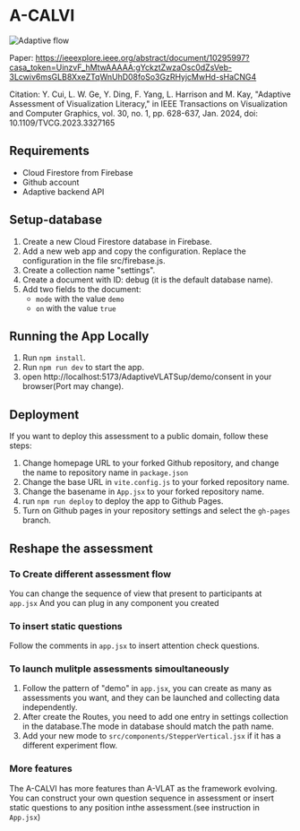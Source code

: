 # A-CALVI
![Adaptive flow](https://i.ibb.co/Lg0NYkM/Adaptive-flow.png)

Paper: https://ieeexplore.ieee.org/abstract/document/10295997?casa_token=UinzvF_hMtwAAAAA:gYckztZwzaOsc0dZsVeb-3Lcwiv6msGLB8XxeZTqWnUhD08foSo3GzRHyjcMwHd-sHaCNG4

Citation: Y. Cui, L. W. Ge, Y. Ding, F. Yang, L. Harrison and M. Kay, "Adaptive Assessment of Visualization Literacy," in IEEE Transactions on Visualization and Computer Graphics, vol. 30, no. 1, pp. 628-637, Jan. 2024, doi: 10.1109/TVCG.2023.3327165
## Requirements
* Cloud Firestore from Firebase
* Github account
* Adaptive backend API

## Setup-database
1. Create a new Cloud Firestore database in Firebase.
2. Add a new web app and copy the configuration. Replace the configuration in the file src/firebase.js.
3. Create a collection name "settings".
4. Create a document with ID: debug (it is the default database name).
5. Add two fields to the document:
    * `mode` with the value `demo`
    * `on` with the value `true`

## Running the App Locally
1. Run `npm install`.
2. Run `npm run dev` to start the app.
3. open http://localhost:5173/AdaptiveVLATSup/demo/consent in your browser(Port may change).


## Deployment
If you want to deploy this assessment to a public domain, follow these steps:
1. Change homepage URL to your forked Github repository, and change the name to repository name in `package.json`
2. Change the base URL in `vite.config.js` to your forked repository name.
3. Change the basename in `App.jsx` to your forked repository name.
3. run `npm run deploy` to deploy the app to Github Pages.
4. Turn on Github pages in your repository settings and select the `gh-pages` branch.



## Reshape the assessment

### To Create different assessment flow
You can change the sequence of view that present to participants at `app.jsx`
And you can plug in any component you created

### To insert static questions
Follow the comments in `app.jsx` to insert attention check questions.

### To launch mulitple assessments simoultaneously
1. Follow the pattern of "demo" in `app.jsx`, you can create as many as assessments you want,
   and they can be launched and collecting data independently.
2. After create the Routes, you need to add one entry in settings collection in the database.The mode in database
   should match the path name.
3. Add your new mode to `src/components/StepperVertical.jsx` if it has a different experiment flow.

### More features
The A-CALVI has more features than A-VLAT as the framework evolving. You can construct your own question sequence in assessment
 or insert static questions to any position inthe assessment.(see instruction in `App.jsx`)
